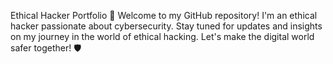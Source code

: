 Ethical Hacker Portfolio
👋 Welcome to my GitHub repository! I'm an ethical hacker passionate about cybersecurity. Stay tuned for updates and insights on my journey in the world of ethical hacking. Let's make the digital world safer together! 🛡️
